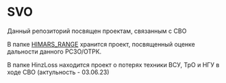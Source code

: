 # SVO
Данный репозиторий посвящен проектам, связанным с СВО

В папке [HIMARS_RANGE](https://github.com/MelnikDM/SVO/tree/main/HIMARS_RANGE) хранится проект, посвященный оценке дальности данного РСЗО/ОТРК.

В папке HinzLoss находится проект о потерях техники ВСУ, ТрО и НГУ в ходе СВО (актульность - 03.06.23)
